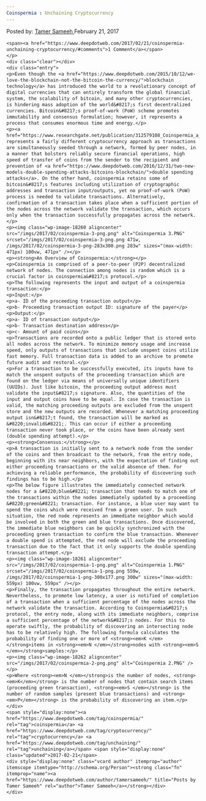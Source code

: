 ```yaml
---
Coinspermia : Unchaining Cryptocurrency
---
```

<article class="post-listing post-18256 post type-post status-publish format-standard has-post-thumbnail hentry  tag-coinspermia tag-cryptocurrency tag-unchaining">
    <div class="post-inner">
        <span>Posted by: <a href="https://www.deepdotweb.com/author/tamersameeh/" title="">Tamer Sameeh </a></span>
    <span>February 21, 2017</span>
    
    <span><a href="https://www.deepdotweb.com/2017/02/21/coinspermia-unchaining-cryptocurrency/#comments">1 Comment</a></span>
    </p>
    <div class="clear"></div>
    <div class="entry">
    <p>Even though the <a href="https://www.deepdotweb.com/2015/10/12/we-love-the-blockchain-not-the-bitcoin-the-currency/">blockchain technology</a> has introduced the world to a revolutionary concept of digital currencies that can entirely transform the global financial system, the scalability of bitcoin, and many other cryptocurrencies, is hindering mass adoption of the world&#8217;s first decentralized currencies. Bitcoin&#8217;s proof-of-work (PoW) scheme promotes immutability and consensus formulation; however, it represents a process that consumes enormous time and energy.</p>
    <p><a href="https://www.researchgate.net/publication/312579108_Coinspermia_a_cryptocurrency_unchained">Coinspermia</a> represents a fairly different cryptocurrency approach as transactions are simultaneously seeded through a network, formed by peer nodes, in a manner that bolsters reliably secure financial operations, high speed of transfer of coins from the sender to the recipient and prevention of <a href="https://www.deepdotweb.com/2016/12/31/two-new-models-double-spending-attacks-bitcoins-blockchain/">double spending attacks</a>. On the other hand, coinspermia retains some of bitcoin&#8217;s features including utilization of cryptographic addresses and transaction input/outputs, yet no proof-of-work (PoW) process is needed to validate transactions. Alternatively, confirmation of a transaction takes place when a sufficient portion of the nodes across the network validate the transaction, which occurs only when the transaction successfully propagates across the network.</p>
    <p><img class="wp-image-18260 aligncenter" src="/imgs/2017/02/coinspermia-3-png.png" alt="Coinspermia 3.PNG" srcset="/imgs/2017/02/coinspermia-3-png.png 471w, /imgs/2017/02/coinspermia-3-png-283x300.png 283w" sizes="(max-width: 471px) 100vw, 471px" /></p>
    <p><strong>An Overview of Coinspermia:</strong></p>
    <p>Coinspermia is comprised of a peer-to-peer (P2P) decentralized network of nodes. The connection among nodes is random which is a crucial factor in coinspermia&#8217;s protocol.</p>
    <p>The following represents the input and output of a coinspermia transaction:</p>
    <p>Input:</p>
    <p>a- ID of the proceeding transaction output</p>
    <p>b- Proceeding transaction output ID: signature of the payer</p>
    <p>Output:</p>
    <p>a- ID of transaction output</p>
    <p>b- Transaction destination address</p>
    <p>c- Amount of paid coins</p>
    <p>Transactions are recorded onto a public ledger that is stored onto all nodes across the network. To minimize memory usage and increase speed, only outputs of transactions that include unspent coins utilize fast memory. Full transaction data is added to an archive to promote future audit and restoral.</p>
    <p>For a transaction to be successfully executed, its inputs have to match the unspent outputs of the proceeding transaction which are found on the ledger via means of universally unique identifiers (UUIDs). Just like bitcoin, the proceeding output address must validate the input&#8217;s signature. Also, the quantities of the input and output coins have to be equal. In case the transaction is valid, the matching proceeding outputs are excluded from the unspent store and the new outputs are recorded. Whenever a matching proceeding output isn&#8217;t found, the transaction will be marked as &#8220;invalid&#8221;. This can occur if either a proceeding transaction never took place, or the coins have been already sent (double spending attempt).</p>
    <p><strong>Consensus:</strong></p>
    <p>A transaction is initially sent to a network node from the sender of the coins and then broadcast to the network, from the entry node, beginning with its near neighbors, with the expectation of finding out either proceeding transactions or the valid absence of them. For achieving a reliable performance, the probability of discovering such findings has to be high.</p>
    <p>The below figure illustrates the immediately connected network nodes for a &#8220;blue&#8221; transaction that needs to match one of the transactions within the nodes immediately updated by a proceeding &#8220;green&#8221; transaction. For instance, a blue user may want to spend the coins which were received from a green user. In such situation, the red node represents an immediate neighbor which would be involved in both the green and blue transactions. Once discovered, the immediate blue neighbors can be quickly synchronized with the proceeding green transaction to confirm the blue transaction. Whenever a double spend is attempted, the red node will exclude the proceeding transaction due to the fact that it only supports the double spending transaction attempt.</p>
    <p><img class="wp-image-18261 aligncenter" src="/imgs/2017/02/coinspermia-1-png.png" alt="Coinspermia 1.PNG" srcset="/imgs/2017/02/coinspermia-1-png.png 559w, /imgs/2017/02/coinspermia-1-png-300x177.png 300w" sizes="(max-width: 559px) 100vw, 559px" /></p>
    <p>Finally, the transaction propagates throughout the entire network. Nevertheless, to promote low latency, a user is notified of completion of a transaction when a sufficient percentage of the nodes across the network validate the transaction. According to Coinspermia&#8217;s protocol, the entry node, along with its immediate neighbors, comprise a sufficient percentage of the network&#8217;s nodes. For this to operate swiftly, the probability of discovering an intersecting node has to be relatively high. The following formula calculates the probability of finding one or more of <strong><em>K </em></strong>items in <strong><em>N </em></strong>nodes with <strong><em>S </em></strong>samples:</p>
    <p><img class="wp-image-18262 aligncenter" src="/imgs/2017/02/coinspermia-2-png.png" alt="Coinspermia 2.PNG" /></p>
    <p>Where <strong><em>N </em></strong>is the number of nodes, <strong><em>K</em></strong> is the number of nodes that contain search items (proceeding green transaction), <strong><em>S </em></strong> is the number of random samples (present blue transactions) and <strong><em>P</em></strong> is the probability of discovering an item.</p>
    </div>
    <span style="display:none"><a href="https://www.deepdotweb.com/tag/coinspermia/" rel="tag">coinspermia</a> <a href="https://www.deepdotweb.com/tag/cryptocurrency/" rel="tag">cryptocurrency</a> <a href="https://www.deepdotweb.com/tag/unchaining/" rel="tag">unchaining</a></span> <span style="display:none" class="updated">2017-02-21</span>
    <div style="display:none" class="vcard author" itemprop="author" itemscope itemtype="http://schema.org/Person"><strong class="fn" itemprop="name"><a href="https://www.deepdotweb.com/author/tamersameeh/" title="Posts by Tamer Sameeh" rel="author">Tamer Sameeh</a></strong></div>
    </div>
</article>

